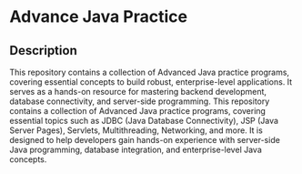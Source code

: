 # Advance Java Practice

## Description
This repository contains a collection of Advanced Java practice programs, covering essential concepts to build robust, enterprise-level applications. 
It serves as a hands-on resource for mastering backend development, database connectivity, and server-side programming.
This repository contains a collection of Advanced Java practice programs, covering essential topics such as JDBC (Java Database Connectivity), JSP (Java Server Pages), Servlets, Multithreading, Networking, and more.
It is designed to help developers gain hands-on experience with server-side Java programming, database integration, and enterprise-level Java concepts.

